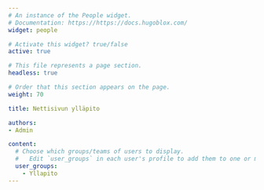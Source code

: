 ```yaml
---
# An instance of the People widget.
# Documentation: https://https://docs.hugoblox.com/
widget: people

# Activate this widget? true/false
active: true

# This file represents a page section.
headless: true

# Order that this section appears on the page.
weight: 70

title: Nettisivun ylläpito

authors:
- Admin

content:
  # Choose which groups/teams of users to display.
  #   Edit `user_groups` in each user's profile to add them to one or more of these groups.
  user_groups: 
    - Yllapito
---
```

